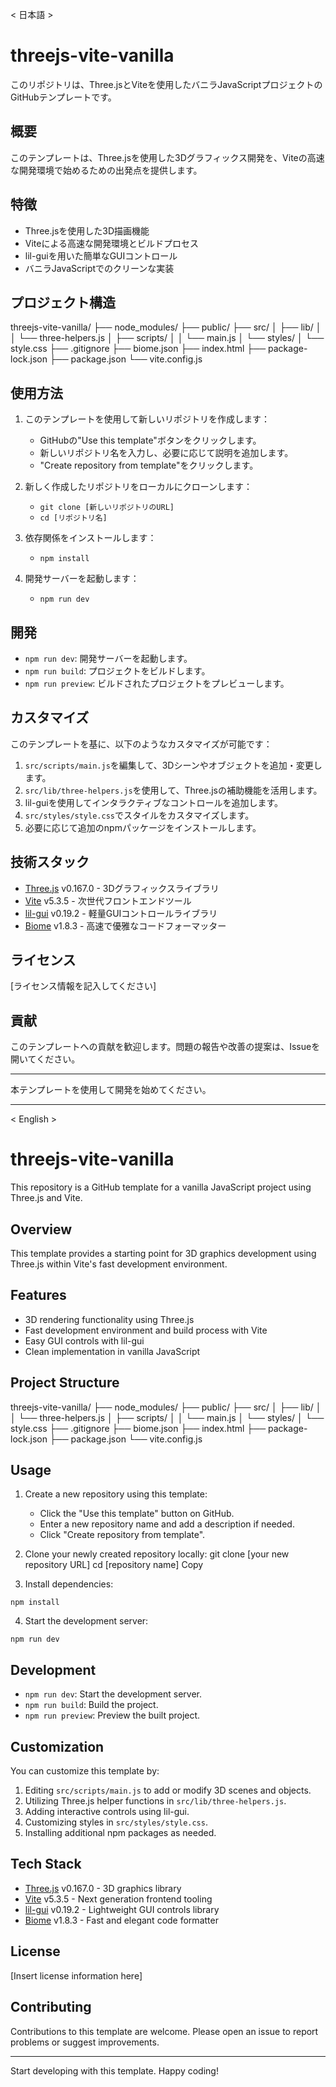 < 日本語 >

# threejs-vite-vanilla

このリポジトリは、Three.jsとViteを使用したバニラJavaScriptプロジェクトのGitHubテンプレートです。

## 概要

このテンプレートは、Three.jsを使用した3Dグラフィックス開発を、Viteの高速な開発環境で始めるための出発点を提供します。

## 特徴

- Three.jsを使用した3D描画機能
- Viteによる高速な開発環境とビルドプロセス
- lil-guiを用いた簡単なGUIコントロール
- バニラJavaScriptでのクリーンな実装

## プロジェクト構造
threejs-vite-vanilla/
├── node_modules/
├── public/
├── src/
│   ├── lib/
│   │   └── three-helpers.js
│   ├── scripts/
│   │   └── main.js
│   └── styles/
│       └── style.css
├── .gitignore
├── biome.json
├── index.html
├── package-lock.json
├── package.json
└── vite.config.js

## 使用方法

1. このテンプレートを使用して新しいリポジトリを作成します：
   - GitHubの"Use this template"ボタンをクリックします。
   - 新しいリポジトリ名を入力し、必要に応じて説明を追加します。
   - "Create repository from template"をクリックします。

2. 新しく作成したリポジトリをローカルにクローンします：
   - `git clone [新しいリポジトリのURL]`
   - `cd [リポジトリ名]`

3. 依存関係をインストールします：
   - `npm install`

4. 開発サーバーを起動します：
   - `npm run dev`

## 開発

- `npm run dev`: 開発サーバーを起動します。
- `npm run build`: プロジェクトをビルドします。
- `npm run preview`: ビルドされたプロジェクトをプレビューします。

## カスタマイズ

このテンプレートを基に、以下のようなカスタマイズが可能です：

1. `src/scripts/main.js`を編集して、3Dシーンやオブジェクトを追加・変更します。
2. `src/lib/three-helpers.js`を使用して、Three.jsの補助機能を活用します。
3. lil-guiを使用してインタラクティブなコントロールを追加します。
4. `src/styles/style.css`でスタイルをカスタマイズします。
5. 必要に応じて追加のnpmパッケージをインストールします。

## 技術スタック

- [Three.js](https://threejs.org/) v0.167.0 - 3Dグラフィックスライブラリ
- [Vite](https://vitejs.dev/) v5.3.5 - 次世代フロントエンドツール
- [lil-gui](https://lil-gui.georgealways.com/) v0.19.2 - 軽量GUIコントロールライブラリ
- [Biome](https://biomejs.dev/) v1.8.3 - 高速で優雅なコードフォーマッター

## ライセンス

[ライセンス情報を記入してください]

## 貢献

このテンプレートへの貢献を歓迎します。問題の報告や改善の提案は、Issueを開いてください。

---

本テンプレートを使用して開発を始めてください。

---

< English >

# threejs-vite-vanilla

This repository is a GitHub template for a vanilla JavaScript project using Three.js and Vite.

## Overview

This template provides a starting point for 3D graphics development using Three.js within Vite's fast development environment.

## Features

- 3D rendering functionality using Three.js
- Fast development environment and build process with Vite
- Easy GUI controls with lil-gui
- Clean implementation in vanilla JavaScript

## Project Structure
threejs-vite-vanilla/
├── node_modules/
├── public/
├── src/
│   ├── lib/
│   │   └── three-helpers.js
│   ├── scripts/
│   │   └── main.js
│   └── styles/
│       └── style.css
├── .gitignore
├── biome.json
├── index.html
├── package-lock.json
├── package.json
└── vite.config.js

## Usage

1. Create a new repository using this template:
   - Click the "Use this template" button on GitHub.
   - Enter a new repository name and add a description if needed.
   - Click "Create repository from template".

2. Clone your newly created repository locally:
git clone [your new repository URL]
cd [repository name]
Copy
3. Install dependencies:

```
npm install
```

4. Start the development server:

```
npm run dev
```

## Development

- `npm run dev`: Start the development server.
- `npm run build`: Build the project.
- `npm run preview`: Preview the built project.

## Customization

You can customize this template by:

1. Editing `src/scripts/main.js` to add or modify 3D scenes and objects.
2. Utilizing Three.js helper functions in `src/lib/three-helpers.js`.
3. Adding interactive controls using lil-gui.
4. Customizing styles in `src/styles/style.css`.
5. Installing additional npm packages as needed.

## Tech Stack

- [Three.js](https://threejs.org/) v0.167.0 - 3D graphics library
- [Vite](https://vitejs.dev/) v5.3.5 - Next generation frontend tooling
- [lil-gui](https://lil-gui.georgealways.com/) v0.19.2 - Lightweight GUI controls library
- [Biome](https://biomejs.dev/) v1.8.3 - Fast and elegant code formatter

## License

[Insert license information here]

## Contributing

Contributions to this template are welcome. Please open an issue to report problems or suggest improvements.

---

Start developing with this template. Happy coding!
